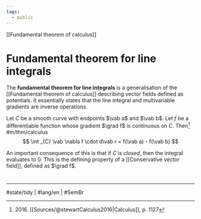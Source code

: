 ```yaml
---
tags:
  - public
---
```

[[Fundamental theorem of calculus]]
# Fundamental theorem for line integrals
The **fundamental theorem for line integrals** is a generalisation of the [[Fundamental theorem of calculus]]
describing vector fields defined as potentials.
It essentially states that the line integral and multivariable gradients are inverse operations.



Let $C$ be a smooth curve with endpoints $\vab a$ and $\vab b$.
Let $f$ be a differentiable function whose gradient $\grad f$ is continuous on $C$.
Then[^2016] #m/thm/calculus 
$$
\int _{C} \vab \nabla f \cdot d\vab r = f(\vab a) - f(\vab b) 
$$

[^2016]: 2016\. [[Sources/@stewartCalculus2016|Calculus]], p. 1127

An important  consequence of this is that if $C$ is _closed_,
then the integral evaluates to $0$.
This is the defining property of a [[Conservative vector field]],
defined as $\grad f$.

#
---
#state/tidy | #lang/en | #SemBr
